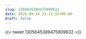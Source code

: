 ```yaml
---
slug: 1305645389475909632
date: 2020-09-14 23:11:33+00:00
draft: false
---
```


{{< tweet 1305645389475909632 >}}
